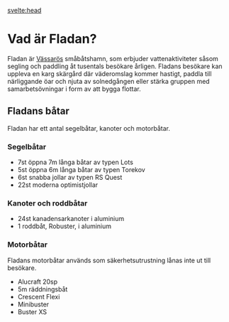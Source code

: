 <svelte:head>
<title>Om fladan</title>
</svelte:head>

# Vad är Fladan?

Fladan är [Vässarös](https://vassaro.se) småbåtshamn, som erbjuder vattenaktiviteter såsom segling och paddling åt tusentals besökare årligen. Fladans besökare kan uppleva en karg skärgård där väderomslag kommer hastigt, paddla till närliggande öar och njuta av solnedgången eller stärka gruppen med samarbetsövningar i form av att bygga flottar.

## Fladans båtar

Fladan har ett antal segelbåtar, kanoter och motorbåtar.

### Segelbåtar

- 7st öppna 7m långa båtar av typen Lots
- 5st öppna 6m långa båtar av typen Torekov
- 6st snabba jollar av typen RS Quest
- 22st moderna optimistjollar

### Kanoter och roddbåtar

- 24st kanadensarkanoter i aluminium
- 1 roddbåt, Robuster, i aluminium

### Motorbåtar

Fladans motorbåtar används som säkerhetsutrustning lånas inte ut till besökare.

- Alucraft 20sp
- 5m räddningsbåt
- Crescent Flexi
- Minibuster
- Buster XS
